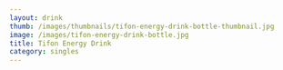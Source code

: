 ```yaml
---
layout: drink
thumb: /images/thumbnails/tifon-energy-drink-bottle-thumbnail.jpg
image: /images/tifon-energy-drink-bottle.jpg
title: Tifon Energy Drink
category: singles
---
```


